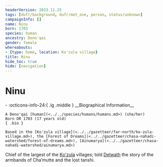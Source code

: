 ```yaml
---
headerVersion: 2023.11.25
tags: [dufr/background, dufr/met_one, person, status/unknown]
campaignInfo: []
name: Ninu
born: 1703
species: human
ancestry: Deno'qai
gender: female
whereabouts:
- {type: home, location: Ko'zula village}
title: Ninu
hide_toc: true
hide: [navigation]
---
```

# Ninu
<div class="grid cards ext-narrow-margin ext-one-column" markdown>
- :octicons-info-24:{ .lg .middle } __Biographical Information__

    A Deno'qai [human](<../../species/humans/humans.md>) (she/her)  
    Born DR 1703 (17 years old)  
    { .bio }

    Based in the [Ko'zula village](<../../gazetteer/far-north/ko-zula-village.md>), the [Forest of Dreams](<../../gazetteer/chasa-nahadi-watershed/forest-of-dreams.md>), [Ainumarya](<../../gazetteer/chasa-nahadi-watershed/ainumarya.md>)
</div>


Chief of the largest of the [Ko'zula](<../../groups/deno-qai-tribes/northern-tribes/ko-zula.md>) villages; told [Delwath](<../pcs/dunmar-fellowship/delwath.md>) the story of the armbands of Cha’mutte and the lost tanshi.
